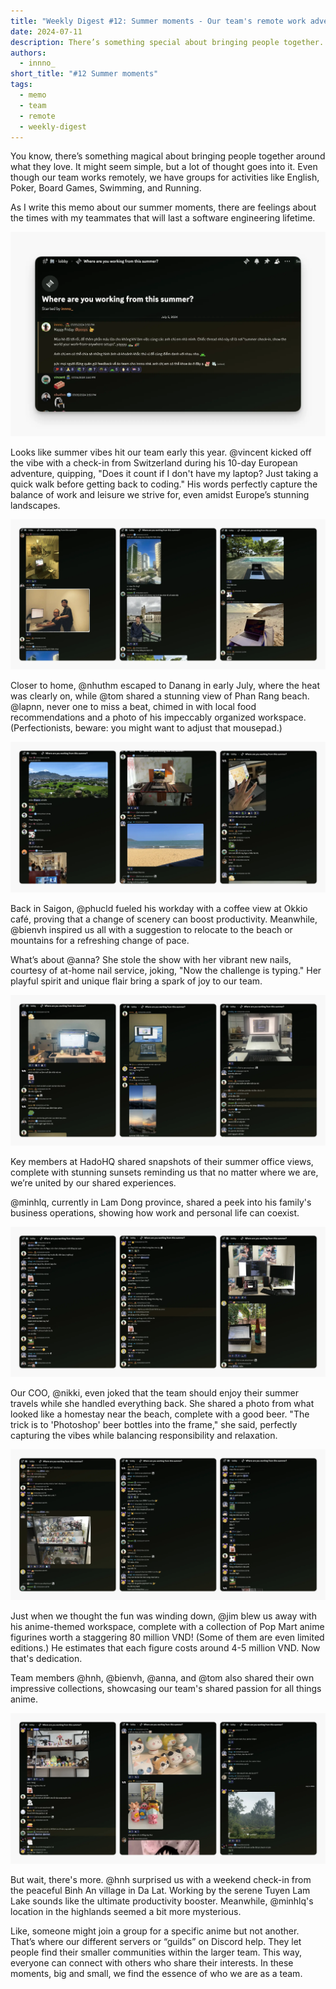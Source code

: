 ```yaml
---
title: "Weekly Digest #12: Summer moments - Our team's remote work adventures"
date: 2024-07-11
description: There’s something special about bringing people together. Even as a remote team, we connect through shared interests and activities. "This summer, Where Are You Working From?" campaign sparked a wave of fun and connection across the team. Come along as we share the stories of our team members.
authors:
  - innno_
short_title: "#12 Summer moments"
tags:
  - memo
  - team
  - remote
  - weekly-digest
---
```


You know, there’s something magical about bringing people together around what they love. It might seem simple, but a lot of thought goes into it. Even though our team works remotely, we have groups for activities like English, Poker, Board Games, Swimming, and Running.

As I write this memo about our summer moments, there are feelings about the times with my teammates that will last a software engineering lifetime.

![](assets/12-where-are-you-working-from-this-summer-thread.webp)

Looks like summer vibes hit our team early this year. @vincent kicked off the vibe with a check-in from Switzerland during his 10-day European adventure, quipping, "Does it count if I don't have my laptop? Just taking a quick walk before getting back to coding." His words perfectly capture the balance of work and leisure we strive for, even amidst Europe’s stunning landscapes.

![](assets/12-where-are-you-working-from-this-summer-1.webp)

Closer to home, @nhuthm escaped to Danang in early July, where the heat was clearly on, while @tom shared a stunning view of Phan Rang beach. @lapnn, never one to miss a beat, chimed in with local food recommendations and a photo of his impeccably organized workspace. (Perfectionists, beware: you might want to adjust that mousepad.)

![](assets/12-where-are-you-working-from-this-summer-2.webp)

Back in Saigon, @phucld fueled his workday with a coffee view at Okkio café, proving that a change of scenery can boost productivity. Meanwhile, @bienvh inspired us all with a suggestion to relocate to the beach or mountains for a refreshing change of pace.

What’s about @anna? She stole the show with her vibrant new nails, courtesy of at-home nail service, joking, "Now the challenge is typing." Her playful spirit and unique flair bring a spark of joy to our team.

![](assets/12-where-are-you-working-from-this-summer-3.webp)

Key members at HadoHQ shared snapshots of their summer office views, complete with stunning sunsets reminding us that no matter where we are, we’re united by our shared experiences.

@minhlq, currently in Lam Dong province, shared a peek into his family's business operations, showing how work and personal life can coexist.

![](assets/12-where-are-you-working-from-this-summer-4.webp)

Our COO, @nikki, even joked that the team should enjoy their summer travels while she handled everything back. She shared a photo from what looked like a homestay near the beach, complete with a good beer. "The trick is to 'Photoshop' beer bottles into the frame," she said, perfectly capturing the vibes while balancing responsibility and relaxation.

![](assets/12-where-are-you-working-from-this-summer-5.webp)

Just when we thought the fun was winding down, @jim blew us away with his anime-themed workspace, complete with a collection of Pop Mart anime figurines worth a staggering 80 million VND! (Some of them are even limited editions.) He estimates that each figure costs around 4-5 million VND. Now that's dedication.

Team members @hnh, @bienvh, @anna, and @tom also shared their own impressive collections, showcasing our team's shared passion for all things anime.

![](assets/12-where-are-you-working-from-this-summer-6.webp)

But wait, there's more. @hnh surprised us with a weekend check-in from the peaceful Binh An village in Da Lat. Working by the serene Tuyen Lam Lake sounds like the ultimate productivity booster. Meanwhile, @minhlq's location in the highlands seemed a bit more mysterious.

Like, someone might join a group for a specific anime but not another. That’s where our different servers or “guilds” on Discord help. They let people find their smaller communities within the larger team. This way, everyone can connect with others who share their interests. In these moments, big and small, we find the essence of who we are as a team.
